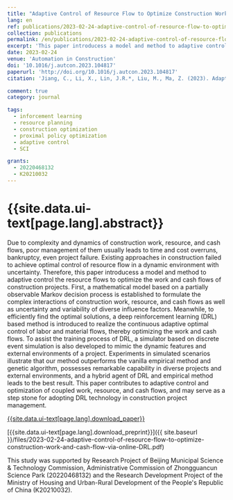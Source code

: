 ```yaml
---
title: "Adaptive Control of Resource Flow to Optimize Construction Work and Cash Flow via Online Deep Reinforcement Learning"
lang: en
ref: publications/2023-02-24-adaptive-control-of-resource-flow-to-optimize-construction-work-and-cash-flow-via-online-DRL
collection: publications
permalink: /en/publications/2023-02-24-adaptive-control-of-resource-flow-to-optimize-construction-work-and-cash-flow-via-online-DRL
excerpt: 'This paper introducess a model and method to adaptive control the resource flows to optimize the work and cash flows of construction projects, which could save 7% total with impact on duration'
date: 2023-02-24
venue: 'Automation in Construction'
doi: '10.1016/j.autcon.2023.104817'
paperurl: 'http://doi.org/10.1016/j.autcon.2023.104817'
citation: 'Jiang, C., Li, X., Lin, J.R.*, Liu, M., Ma, Z. (2023). Adaptive Control of Resource Flow to Optimize Construction Work and Cash Flow via Online Deep Reinforcement Learning. <i>Automation in Construction</i>, 150, 104817. doi: 10.1016/j.autcon.2023.104817'

comment: true
category: journal

tags: 
  - inforcement learning
  - resource planning
  - construction optimization
  - proximal policy optimization
  - adaptive control
  - SCI

grants:
  - 20220468132
  - K20210032
---
```



{{site.data.ui-text[page.lang].abstract}}
====

Due to complexity and dynamics of construction work, resource, and cash flows, poor management of them usually leads to time and cost overruns, bankruptcy, even project failure. Existing approaches in construction failed to achieve optimal control of resource flow in a dynamic environment with uncertainty. Therefore, this paper introducess a model and method to adaptive control the resource flows to optimize the work and cash flows of construction projects. First, a mathematical model based on a partially observable Markov decision process is established to formulate the complex interactions of construction work, resource, and cash flows as well as uncertainty and variability of diverse influence factors. Meanwhile, to efficiently find the optimal solutions, a deep reinforcement learning (DRL) based method is introduced to realize the continuous adaptive optimal control of labor and material flows, thereby optimizing the work and cash flows. To assist the training process of DRL, a simulator based on discrete event simulation is also developed to mimic the dynamic features and external environments of a project. Experiments in simulated scenarios illustrate that our method outperforms the vanilla empirical method and genetic algorithm, possesses remarkable capability in diverse projects and external environments, and a hybrid agent of DRL and empirical method leads to the best result. This paper contributes to adaptive control and optimization of coupled work, resource, and cash flows, and may serve as a step stone for adopting DRL technology in construction project management.

[{{site.data.ui-text[page.lang].download_paper}}]({{page.paperurl}})

[{{site.data.ui-text[page.lang].download_preprint}}]({{ site.baseurl }}/files/2023-02-24-adaptive-control-of-resource-flow-to-optimize-construction-work-and-cash-flow-via-online-DRL.pdf)

This study was supported by Research Project of Beijing Municipal Science & Technology Commission, Administrative Commission of Zhongguancun Science Park (20220468132) and the Research Development Project of the Ministry of Housing and Urban-Rural Development of the People's Republic of China (K20210032).